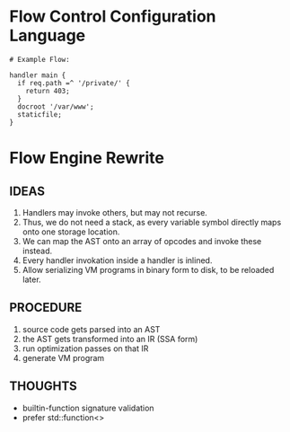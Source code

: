 Flow Control Configuration Language
===================================

```
# Example Flow:

handler main {
  if req.path =^ '/private/' {
    return 403;
  }
  docroot '/var/www';
  staticfile;
}
```

Flow Engine Rewrite
===================

IDEAS
-----

1. Handlers may invoke others, but may not recurse.
2. Thus, we do not need a stack, as every variable symbol directly maps onto one storage location.
3. We can map the AST onto an array of opcodes and invoke these instead.
4. Every handler invokation inside a handler is inlined.
5. Allow serializing VM programs in binary form to disk, to be reloaded later.

PROCEDURE
---------

1. source code gets parsed into an AST
2. the AST gets transformed into an IR (SSA form)
3. run optimization passes on that IR
4. generate VM program

THOUGHTS
--------

- builtin-function signature validation
- prefer std::function<>

